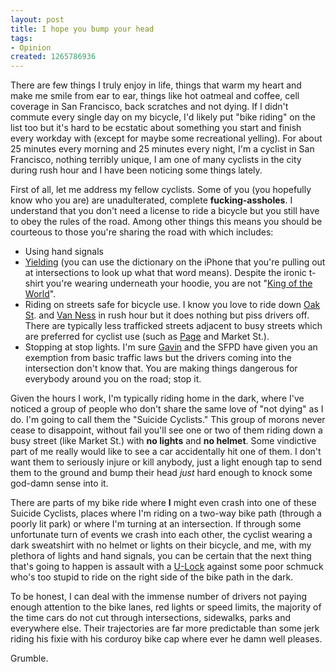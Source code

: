```yaml
--- 
layout: post
title: I hope you bump your head
tags: 
- Opinion
created: 1265786936
---
```

There are few things I truly enjoy in life, things that warm my heart and make me smile from ear to ear, things like hot oatmeal and coffee, cell coverage in San Francisco, back scratches and not dying. If I didn't commute every single day on my bicycle, I'd likely put "bike riding" on the list too but it's hard to be ecstatic about something you start and finish every workday with (except for maybe some recreational yelling). For about 25 minutes every morning and 25 minutes every night, I'm a cyclist in San Francisco, nothing terribly unique, I am one of many cyclists in the city during rush hour and I have been noticing some things lately. 

First of all, let me address my fellow cyclists. Some of you (you hopefully know who you are) are unadulterated, complete **fucking-assholes**. I understand that you don't need a license to ride a bicycle but you still have to obey the rules of the road. Among other things this means you should be courteous to those you're sharing the road with which includes:

* Using hand signals
* <a id="aptureLink_Si5U0sgWJZ" href="http://en.wikipedia.org/wiki/Yield%20sign">Yielding</a> (you can use the dictionary on the iPhone that you're pulling out at intersections to look up what that word means). Despite the ironic t-shirt you're wearing underneath your hoodie, you are not "<a id="aptureLink_uDlHs7Md5j" href="http://rlv.zcache.com/king_of_the_world_tshirt-p235931495380365736y0wq_210.jpg">King of the World</a>".
* Riding on streets safe for bicycle use. I know you love to ride down <a id="aptureLink_O8YcZISURN" href="http://maps.google.com/maps?om=0&amp;iwloc=addr&amp;f=q&amp;ll=37.7731392%2C-122.4373851&amp;hl=en&amp;z=15&amp;ie=UTF8">Oak St</a>. and <a id="aptureLink_gVl4SJITix" href="http://maps.google.com/maps?om=0&amp;iwloc=addr&amp;f=q&amp;ll=37.7903592%2C-122.4224114&amp;hl=en&amp;z=15&amp;ie=UTF8">Van Ness</a> in rush hour but it does nothing but piss drivers off. There are typically less trafficked streets adjacent to busy streets which are preferred for cyclist use (such as <a id="aptureLink_aIV7drHPOv" href="http://maps.google.com/maps?om=0&amp;iwloc=addr&amp;f=q&amp;ll=37.7722061%2C-122.4372057&amp;hl=en&amp;z=15&amp;ie=UTF8">Page</a> and Market St.).
* Stopping at stop lights. I'm sure <a id="aptureLink_QcM9BG198z" href="http://en.wikipedia.org/wiki/Gavin%20Newsom">Gavin</a> and the SFPD have given you an exemption from basic traffic laws but the drivers coming into the intersection don't know that. You are making things dangerous for everybody around you on the road; stop it.

Given the hours I work, I'm typically riding home in the dark, where I've noticed a group of people who don't share the same love of "not dying" as I do. I'm going to call them the "Suicide Cyclists." This group of morons never cease to disappoint, without fail you'll see one or two of them riding down a busy street (like Market St.) with **no lights** and **no helmet**. Some vindictive part of me really would like to see a car accidentally hit one of them. I don't want them to seriously injure or kill anybody, just a light enough tap to send them to the ground and bump their head *just* hard enough to knock some god-damn sense into it. 

There are parts of my bike ride where **I** might even crash into one of these Suicide Cyclists, places where I'm riding on a two-way bike path (through a poorly lit park) or where I'm turning at an intersection. If through some unfortunate turn of events we crash into each other, the cyclist wearing a dark sweatshirt with no helmet or lights on their bicycle, and me, with my plethora of lights and hand signals, you can be certain that the next thing that's going to happen is assault with a <a id="aptureLink_aNStSgx7tF" href="http://images.google.com/images?q=tbn:XsPZdlOlW4aOlM:weblogs.cltv.com/news/weather/traffic/u-lock.jpg">U-Lock</a> against some poor schmuck who's too stupid to ride on the right side of the bike path in the dark.


To be honest, I can deal with the immense number of drivers not paying enough attention to the bike lanes, red lights or speed limits, the majority of the time cars do not cut through intersections, sidewalks, parks and everywhere else. Their trajectories are far more predictable than some jerk riding his fixie with his corduroy bike cap where ever he damn well pleases.

Grumble.
<!--break-->
